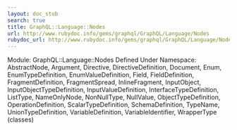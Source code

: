```yaml
---
layout: doc_stub
search: true
title: GraphQL::Language::Nodes
url: http://www.rubydoc.info/gems/graphql/GraphQL/Language/Nodes
rubydoc_url: http://www.rubydoc.info/gems/graphql/GraphQL/Language/Nodes
---
```


Module: GraphQL::Language::Nodes
Defined Under Namespace:
AbstractNode, Argument, Directive, DirectiveDefinition, Document, Enum,
EnumTypeDefinition, EnumValueDefinition, Field, FieldDefinition,
FragmentDefinition, FragmentSpread, InlineFragment, InputObject,
InputObjectTypeDefinition, InputValueDefinition,
InterfaceTypeDefinition, ListType, NameOnlyNode, NonNullType, NullValue,
ObjectTypeDefinition, OperationDefinition, ScalarTypeDefinition,
SchemaDefinition, TypeName, UnionTypeDefinition, VariableDefinition,
VariableIdentifier, WrapperType (classes)

